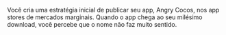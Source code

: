 Você cria uma estratégia inicial de publicar seu app, Angry Cocos, nos app stores de mercados marginais. 
Quando o app chega ao seu milésimo download, você percebe que o nome não faz muito sentido.